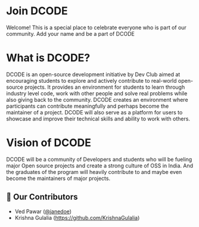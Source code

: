 # Join DCODE

Welcome! This is a special place to celebrate everyone who is part of our community. Add your name and be a part of DCODE

# What is DCODE?
DCODE is an open-source development initiative by Dev Club aimed at encouraging students to explore and actively contribute to real-world open-source projects. It provides an environment for students to learn through industry level code, work with other people and solve real problems while also giving back to the community. DCODE creates an environment where participants can contribute meaningfully and perhaps become the maintainer of a project. 
DCODE will also serve as a platform for users to showcase and improve their technical skills and ability to work with others.

# Vision of DCODE
DCODE will be a community of Developers and students who will be fueling major Open source projects and create a strong culture of OSS in India. And the graduates of the program will heavily contribute to and maybe even become the maintainers of major projects.


## 🚀 Our Contributors

-   Ved Pawar ([@janedoe](https://github.com/vedpawar2254))
-   Krishna Gulalia (https://github.com/KrishnaGulalia) 